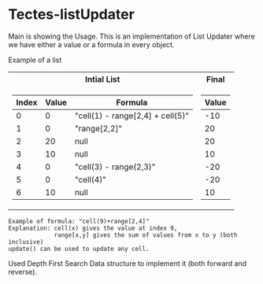 # Tectes-listUpdater
Main is showing the Usage.
This is an implementation of List Updater where we have either a value or a formula in every object.

Example of a list
<table>
<tr><th>Intial List</th><th>Final</th></tr>

<tr><td>

| Index | Value | Formula                       | 
|-------|-------|-------------------------------| 
| 0     | 0     | "cell(1) - range[2,4] + cell(5)" |
| 1     | 0     | "range[2,2]"                  | 
| 2     | 20    | null                          | 
| 3     | 10    | null                          | 
| 4     | 0     | "cell(3) - range(2,3)"        | 
| 5     | 0     | "cell(4)"                     | 
| 6     | 10    | null                          | 

</td><td>

| Value |
|--------|
| -10    |
| 20     |
| 20     |
| 10     |
| -20    |
| -20    |
| 10     |

</td></tr> </table>

```
Example of formula: "cell(9)+range[2,4]" 
Explanation: cell(x) gives the value at index 9,
             range[x,y] gives the sum of values from x to y (both inclusive)
update() can be used to update any cell.
```

Used Depth First Search Data structure to implement it (both forward and reverse).
